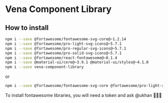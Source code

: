 # Vena Component Library

## How to install

```sh
npm i --save @fortawesome/fontawesome-svg-core@~1.2.14
npm i --save @fortawesome/pro-light-svg-icons@~5.7.1
npm i --save @fortawesome/pro-regular-svg-icons@~5.7.1
npm i --save @fortawesome/pro-solid-svg-icons@~5.7.1
npm i --save @fortawesome/react-fontawesome@~0.1.4
npm i --save @material-ui/core@~3.9.1 @material-ui/styles@~4.1.0
npm i --save vena-component-library
```

or

```sh
npm i --save @fortawesome/fontawesome-svg-core @fortawesome/pro-light-svg-icons @fortawesome/pro-regular-svg-icons @fortawesome/pro-solid-svg-icons @fortawesome/react-fontawesome @material-ui/core@~3.9.1 @material-ui/styles@~4.1.0 vena-component-library
```

To install fontawesome libraries, you will need a token and ask @ukhan 🤷🏻‍♀️
